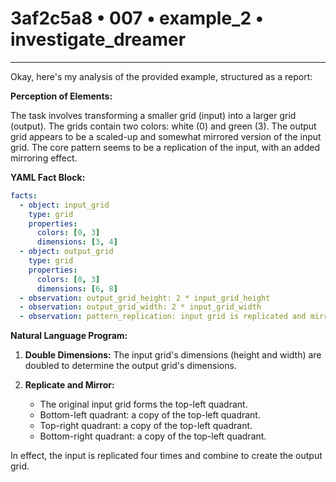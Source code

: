 # 3af2c5a8 • 007 • example_2 • investigate_dreamer

---
Okay, here's my analysis of the provided example, structured as a report:

**Perception of Elements:**

The task involves transforming a smaller grid (input) into a larger grid (output). The grids contain two colors: white (0) and green (3). The output grid appears to be a scaled-up and somewhat mirrored version of the input grid. The core pattern seems to be a replication of the input, with an added mirroring effect.

**YAML Fact Block:**



```yaml
facts:
  - object: input_grid
    type: grid
    properties:
      colors: [0, 3]
      dimensions: [3, 4]
  - object: output_grid
    type: grid
    properties:
      colors: [0, 3]
      dimensions: [6, 8]
  - observation: output_grid_height: 2 * input_grid_height
  - observation: output_grid_width: 2 * input_grid_width
  - observation: pattern_replication: input grid is replicated and mirrored to form the output grid
```



**Natural Language Program:**

1.  **Double Dimensions:** The input grid's dimensions (height and width) are doubled to determine the output grid's dimensions.

2.  **Replicate and Mirror:**
    *   The original input grid forms the top-left quadrant.
    *    Bottom-left quadrant: a copy of the top-left quadrant.
    *   Top-right quadrant: a copy of the top-left quadrant.
    *   Bottom-right quadrant: a copy of the top-left quadrant.

In effect, the input is replicated four times and combine to create the output grid.

